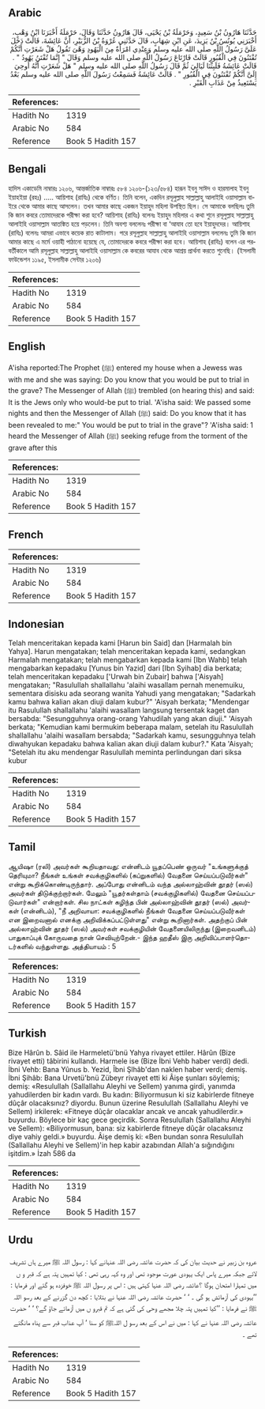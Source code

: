 ## Arabic


<div dir="rtl" lang="ar" style={{fontSize:'larger',backgroundColor:'#f8f9fa',padding:20}}>
حَدَّثَنَا هَارُونُ بْنُ سَعِيدٍ، وَحَرْمَلَةُ بْنُ يَحْيَى، قَالَ هَارُونُ حَدَّثَنَا وَقَالَ، حَرْمَلَةُ أَخْبَرَنَا ابْنُ وَهْبٍ، أَخْبَرَنِي يُونُسُ بْنُ يَزِيدَ، عَنِ ابْنِ شِهَابٍ، قَالَ حَدَّثَنِي عُرْوَةُ بْنُ الزُّبَيْرِ، أَنَّ عَائِشَةَ، قَالَتْ دَخَلَ عَلَىَّ رَسُولُ اللَّهِ صلى الله عليه وسلم وَعِنْدِي امْرَأَةٌ مِنَ الْيَهُودِ وَهْىَ تَقُولُ هَلْ شَعَرْتِ أَنَّكُمْ تُفْتَنُونَ فِي الْقُبُورِ قَالَتْ فَارْتَاعَ رَسُولُ اللَّهِ صلى الله عليه وسلم وَقَالَ ‏"‏ إِنَّمَا تُفْتَنُ يَهُودُ ‏"‏ ‏.‏ قَالَتْ عَائِشَةُ فَلَبِثْنَا لَيَالِيَ ثُمَّ قَالَ رَسُولُ اللَّهِ صلى الله عليه وسلم ‏"‏ هَلْ شَعَرْتِ أَنَّهُ أُوحِيَ إِلَىَّ أَنَّكُمْ تُفْتَنُونَ فِي الْقُبُورِ ‏"‏ ‏.‏ قَالَتْ عَائِشَةُ فَسَمِعْتُ رَسُولَ اللَّهِ صلى الله عليه وسلم بَعْدُ يَسْتَعِيذُ مِنْ عَذَابِ الْقَبْرِ ‏.‏
</div>
<div style={{backgroundColor:'#f8f9fa',padding:20, marginBottom: 10}}><table> <thead> <tr> <th>References:</th> <th></th> </tr> </thead> <tbody><tr><td>Hadith No</td><td>1319</td></tr><tr><td>Arabic No</td><td>584</td></tr><tr><td>Reference</td><td>Book 5 Hadith 157</td></tr></tbody></table></div>

## Bengali


<div dir="ltr" lang="bn" style={{fontSize:'larger',backgroundColor:'#f8f9fa',padding:20}}>
হাদিস একাডেমি নাম্বারঃ ১২০৬, আন্তর্জাতিক নাম্বারঃ ৫৮৪ ১২০৬-(১২৩/৫৮৪) হারূন ইবনু সাঈদ ও হারমালাহ ইবনু ইয়াহইয়া (রহঃ) ..... আয়িশাহ (রাযিঃ) থেকে বর্ণিত। তিনি বলেন, একদিন রসূলুল্লাহ সাল্লাল্লাহু আলাইহি ওয়াসাল্লাম বাইরে থেকে আমার কাছে আসলেন। তখন আমার কাছে একজন ইয়াহুদ মহিলা উপস্থিত ছিল। সে আমাকে বলছিলঃ তুমি কি জান কবরে তোমাদেরকে পরীক্ষা করা হবে? আয়িশাহ (রাযিঃ) বলেনঃ ইয়াহুদ মহিলার এ কথা শুনে রসূলুল্লাহ সাল্লাল্লাহু আলাইহি ওয়াসাল্লাম আতঙ্কিত হয়ে পড়লেন। তিনি অবশ্য বললেনঃ পরীক্ষা বা ‘আযাব তো হবে ইয়াহুদদের। আয়িশাহ (রাযিঃ) বলেনঃ আমরা এভাবে কয়েক রাত কাটালাম। পরে রসূলুল্লাহ সাল্লাল্লাহু আলাইহি ওয়াসাল্লাম বললেনঃ তুমি কি জান আমার কাছে এ মর্মে ওয়াহী পাঠানো হয়েছে যে, তোমাদেরকে কবরে পরীক্ষা করা হবে। আয়িশাহ (রাযিঃ) বলেন এর পরবর্তীকালে আমি রসূলুল্লাহ সাল্লাল্লাহু আলাইহি ওয়াসাল্লাম কে কবরের আযাব থেকে আশ্রয় প্রার্থনা করতে শুনেছি। (ইসলামী ফাউন্ডেশন ১১৯৫, ইসলামীক সেন্টার ১২০৬)
</div>
<div style={{backgroundColor:'#f8f9fa',padding:20, marginBottom: 10}}><table> <thead> <tr> <th>References:</th> <th></th> </tr> </thead> <tbody><tr><td>Hadith No</td><td>1319</td></tr><tr><td>Arabic No</td><td>584</td></tr><tr><td>Reference</td><td>Book 5 Hadith 157</td></tr></tbody></table></div>

## English


<div dir="ltr" lang="en" style={{fontSize:'larger',backgroundColor:'#f8f9fa',padding:20}}>
A'isha reported:The Prophet (ﷺ) entered my house when a Jewess was with me and she was saying: Do you know that you would be put to trial in the grave? The Messenger of Allah (ﷺ) trembled (on hearing this) and said: It is the Jews only who would-be put to trial. 'A'isha said: We passed some nights and then the Messenger of Allah (ﷺ) said: Do you know that it has been revealed to me:" You would be put to trial in the grave"? 'A'isha said: 1 heard the Messenger of Allah (ﷺ) seeking refuge from the torment of the grave after this
</div>
<div style={{backgroundColor:'#f8f9fa',padding:20, marginBottom: 10}}><table> <thead> <tr> <th>References:</th> <th></th> </tr> </thead> <tbody><tr><td>Hadith No</td><td>1319</td></tr><tr><td>Arabic No</td><td>584</td></tr><tr><td>Reference</td><td>Book 5 Hadith 157</td></tr></tbody></table></div>

## French


<div dir="ltr" lang="fr" style={{fontSize:'larger',backgroundColor:'#f8f9fa',padding:20}}>

</div>
<div style={{backgroundColor:'#f8f9fa',padding:20, marginBottom: 10}}><table> <thead> <tr> <th>References:</th> <th></th> </tr> </thead> <tbody><tr><td>Hadith No</td><td>1319</td></tr><tr><td>Arabic No</td><td>584</td></tr><tr><td>Reference</td><td>Book 5 Hadith 157</td></tr></tbody></table></div>

## Indonesian


<div dir="ltr" lang="id" style={{fontSize:'larger',backgroundColor:'#f8f9fa',padding:20}}>
Telah menceritakan kepada kami [Harun bin Said] dan [Harmalah bin Yahya]. Harun mengatakan; telah menceritakan kepada kami, sedangkan Harmalah mengatakan; telah mengabarkan kepada kami [Ibn Wahb] telah mengabarkan kepadaku [Yunus bin Yazid] dari [Ibn Syihab] dia berkata; telah menceritakan kepadaku ['Urwah bin Zubair] bahwa ['Aisyah] mengatakan; "Rasulullah shallallahu 'alaihi wasallam pernah menemuiku, sementara disisku ada seorang wanita Yahudi yang mengatakan; "Sadarkah kamu bahwa kalian akan diuji dalam kubur?" 'Aisyah berkata; "Mendengar itu Rasulullah shallallahu 'alaihi wasallam langsung tersentak kaget dan bersabda: "Sesungguhnya orang-orang Yahudilah yang akan diuji." 'Aisyah berkata; "Kemudian kami bermukim beberapa malam, setelah itu Rasulullah shallallahu 'alaihi wasallam bersabda; "Sadarkah kamu, sesungguhnya telah diwahyukan kepadaku bahwa kalian akan diuji dalam kubur?." Kata 'Aisyah; "Setelah itu aku mendengar Rasulullah meminta perlindungan dari siksa kubur
</div>
<div style={{backgroundColor:'#f8f9fa',padding:20, marginBottom: 10}}><table> <thead> <tr> <th>References:</th> <th></th> </tr> </thead> <tbody><tr><td>Hadith No</td><td>1319</td></tr><tr><td>Arabic No</td><td>584</td></tr><tr><td>Reference</td><td>Book 5 Hadith 157</td></tr></tbody></table></div>

## Tamil


<div dir="ltr" lang="ta" style={{fontSize:'larger',backgroundColor:'#f8f9fa',padding:20}}>
ஆயிஷா (ரலி) அவர்கள் கூறியதாவது: என்னிடம் யூதப்பெண் ஒருவர் "உங்களுக்குத் தெரியுமா? நீங்கள் உங்கள் சவக்குழிகளில் (கப்றுகளில்) வேதனை செய்யப்படுவீர்கள்" என்று கூறிக்கொண்டிருந்தார். அப்போது என்னிடம் வந்த அல்லாஹ்வின் தூதர் (ஸல்) அவர்கள் திடுக்குற்றார்கள். மேலும் "யூதர்கள்தாம் (சவக்குழிகளில்) வேதனை செய்யப்படுவார்கள்" என்றார்கள். சில நாட்கள் கழிந்த பின் அல்லாஹ்வின் தூதர் (ஸல்) அவர்கள் (என்னிடம்), "நீ அறிவாயா: சவக்குழிகளில் நீங்கள் வேதனை செய்யப்படுவீர்கள் என இறைவனால் எனக்கு அறிவிக்கப்பட்டுள்ளது" என்று கூறினார்கள். அதற்குப் பின் அல்லாஹ்வின் தூதர் (ஸல்) அவர்கள் சவக்குழியின் வேதனையிலிருந்து (இறைவனிடம்) பாதுகாப்புக் கோருவதை நான் செவியுற்றேன்.- இந்த ஹதீஸ் இரு அறிவிப்பாளர்தொடர்களில் வந்துள்ளது. அத்தியாயம் : 5
</div>
<div style={{backgroundColor:'#f8f9fa',padding:20, marginBottom: 10}}><table> <thead> <tr> <th>References:</th> <th></th> </tr> </thead> <tbody><tr><td>Hadith No</td><td>1319</td></tr><tr><td>Arabic No</td><td>584</td></tr><tr><td>Reference</td><td>Book 5 Hadith 157</td></tr></tbody></table></div>

## Turkish


<div dir="ltr" lang="tr" style={{fontSize:'larger',backgroundColor:'#f8f9fa',padding:20}}>
Bize Hârûn b. Sâid ile Harmeletü'bnü Yahya rivayet ettiler. Hârûn (Bize rivayet etti) tâbirini kullandı. Harmele ise (Bize İbni Vehb haber verdi) dedi. İbni Vehb: Bana Yûnus b. Yezid, Îbni Şlhâb'dan naklen haber verdi; demiş. İbni Şihâb: Bana Urvetü'bnü Zübeyr rivayet etti ki Âişe şunları söylemiş; demiş: «Resulullah (Sallallahu Aleyhi ve Sellem) yanıma girdi, yanımda yahudilerden bir kadın vardı. Bu kadın: Biliyormusun ki siz kabirlerde fitneye dûçâr olacaksınız? diyordu. Bunun üzerine Resulullah (Sallallahu Aleyhi ve Sellem) irkilerek: «Fitneye dûçâr olacaklar ancak ve ancak yahudilerdir.» buyurdu. Böylece bir kaç gece geçirdik. Sonra Resulullah (Sallallahu Aleyhi ve Sellem): «Biliyormusun, bana: siz kabirlerde fitneye dûçâr olacaksınız diye vahiy geldi.» buyurdu. Âişe demiş ki: «Ben bundan sonra Resulullah (Sallallahu Aleyhi ve Sellem)'in hep kabir azabından Allah'a sığındığını işitdim.» İzah 586 da
</div>
<div style={{backgroundColor:'#f8f9fa',padding:20, marginBottom: 10}}><table> <thead> <tr> <th>References:</th> <th></th> </tr> </thead> <tbody><tr><td>Hadith No</td><td>1319</td></tr><tr><td>Arabic No</td><td>584</td></tr><tr><td>Reference</td><td>Book 5 Hadith 157</td></tr></tbody></table></div>

## Urdu


<div dir="rtl" lang="ur" style={{fontSize:'larger',backgroundColor:'#f8f9fa',padding:20}}>
عروہ بن زبیر نے حدیث بیان کی کہ حضرت عائشہ رضی اللہ عنہانے کہا : رسول اللہ ﷺ میرے ہاں تشریف لائے جبکہ میرے پاس ایک یہودی عورت موجود تھی اور وہ کہہ رہی تھی : کیا تمہیں پتہ ہے کہ قبر و ں میں تمہارا امتحان ہوگا ؟عائشہ رضی اللہ عنہا کہتی ہیں : اس پر رسول اللہ ﷺ خوفزدہ ہو گئے اور فرمایا : ’’یہودی کی آزمائش ہو گی ۔ ‘ ‘ حضرت عائشہ رضی اللہ عنہا نے بتلایا : کچھ دن گزرنے کے بعد رسو اللہ ﷺ نے فرمایا : ’’کیا تمہیں پتہ چلا مجھے وحی کی گئی ہے کہ تم قبرو ں میں آزمائے جاؤ گے؟ ‘ ‘ حضرت عائشہ رضی اللہ عنہا نے کہا : میں نے اس کے بعد رسو ل اللہﷺ کو سنا ‘ آپ عذاب قبر سے پناہ مانگتے تھے ۔
</div>
<div style={{backgroundColor:'#f8f9fa',padding:20, marginBottom: 10}}><table> <thead> <tr> <th>References:</th> <th></th> </tr> </thead> <tbody><tr><td>Hadith No</td><td>1319</td></tr><tr><td>Arabic No</td><td>584</td></tr><tr><td>Reference</td><td>Book 5 Hadith 157</td></tr></tbody></table></div>